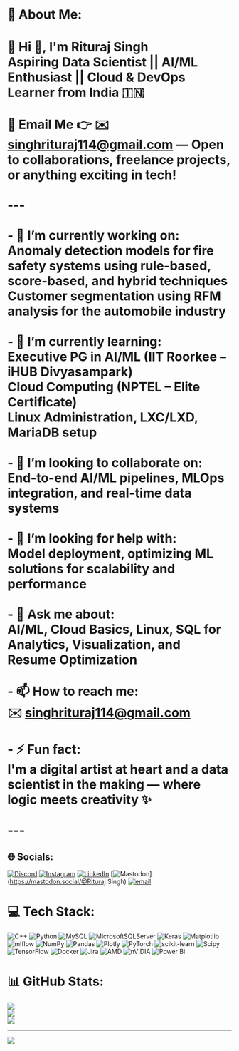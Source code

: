 # 💫 About Me:
# 💫 Hi 👋, I'm Rituraj Singh  <br>**Aspiring Data Scientist || AI/ML Enthusiast || Cloud & DevOps Learner from India 🇮🇳**<br><br>📩 Email Me 👉 ✉️ **singhrituraj114@gmail.com** — Open to collaborations, freelance projects, or anything exciting in tech!<br><br>---<br><br>- 🔭 **I’m currently working on:**  <br>  Anomaly detection models for fire safety systems using rule-based, score-based, and hybrid techniques  <br>  Customer segmentation using RFM analysis for the automobile industry<br><br>- 🌱 **I’m currently learning:**  <br>  Executive PG in AI/ML (IIT Roorkee – iHUB Divyasampark)  <br>  Cloud Computing (NPTEL – Elite Certificate)  <br>  Linux Administration, LXC/LXD, MariaDB setup<br><br>- 👯 **I’m looking to collaborate on:**  <br>  End-to-end AI/ML pipelines, MLOps integration, and real-time data systems<br><br>- 🤔 **I’m looking for help with:**  <br>  Model deployment, optimizing ML solutions for scalability and performance<br><br>- 💬 **Ask me about:**  <br>  AI/ML, Cloud Basics, Linux, SQL for Analytics, Visualization, and Resume Optimization<br><br>- 📫 **How to reach me:**  <br>  ✉️ [singhrituraj114@gmail.com](mailto:singhrituraj114@gmail.com)<br><br>- ⚡ **Fun fact:**  <br>  I'm a digital artist at heart and a data scientist in the making — where logic meets creativity ✨<br><br>---<br>


## 🌐 Socials:
[![Discord](https://img.shields.io/badge/Discord-%237289DA.svg?logo=discord&logoColor=white)](https://discord.gg/https://discordapp.com/users/671877752647057460) [![Instagram](https://img.shields.io/badge/Instagram-%23E4405F.svg?logo=Instagram&logoColor=white)](https://instagram.com/https://www.instagram.com/riturajsingh_114/) [![LinkedIn](https://img.shields.io/badge/LinkedIn-%230077B5.svg?logo=linkedin&logoColor=white)](https://linkedin.com/in/https://www.linkedin.com/in/rituraj-singh-4b6684273/) [![Mastodon](https://img.shields.io/badge/-MASTODON-%232B90D9?logo=mastodon&logoColor=white)](https://mastodon.social/@Rituraj Singh) [![email](https://img.shields.io/badge/Email-D14836?logo=gmail&logoColor=white)](mailto:singhrituraj114@gmail.com) 

# 💻 Tech Stack:
![C++](https://img.shields.io/badge/c++-%2300599C.svg?style=for-the-badge&logo=c%2B%2B&logoColor=white) ![Python](https://img.shields.io/badge/python-3670A0?style=for-the-badge&logo=python&logoColor=ffdd54) ![MySQL](https://img.shields.io/badge/mysql-4479A1.svg?style=for-the-badge&logo=mysql&logoColor=white) ![MicrosoftSQLServer](https://img.shields.io/badge/Microsoft%20SQL%20Server-CC2927?style=for-the-badge&logo=microsoft%20sql%20server&logoColor=white) ![Keras](https://img.shields.io/badge/Keras-%23D00000.svg?style=for-the-badge&logo=Keras&logoColor=white) ![Matplotlib](https://img.shields.io/badge/Matplotlib-%23ffffff.svg?style=for-the-badge&logo=Matplotlib&logoColor=black) ![mlflow](https://img.shields.io/badge/mlflow-%23d9ead3.svg?style=for-the-badge&logo=numpy&logoColor=blue) ![NumPy](https://img.shields.io/badge/numpy-%23013243.svg?style=for-the-badge&logo=numpy&logoColor=white) ![Pandas](https://img.shields.io/badge/pandas-%23150458.svg?style=for-the-badge&logo=pandas&logoColor=white) ![Plotly](https://img.shields.io/badge/Plotly-%233F4F75.svg?style=for-the-badge&logo=plotly&logoColor=white) ![PyTorch](https://img.shields.io/badge/PyTorch-%23EE4C2C.svg?style=for-the-badge&logo=PyTorch&logoColor=white) ![scikit-learn](https://img.shields.io/badge/scikit--learn-%23F7931E.svg?style=for-the-badge&logo=scikit-learn&logoColor=white) ![Scipy](https://img.shields.io/badge/SciPy-%230C55A5.svg?style=for-the-badge&logo=scipy&logoColor=%white) ![TensorFlow](https://img.shields.io/badge/TensorFlow-%23FF6F00.svg?style=for-the-badge&logo=TensorFlow&logoColor=white) ![Docker](https://img.shields.io/badge/docker-%230db7ed.svg?style=for-the-badge&logo=docker&logoColor=white) ![Jira](https://img.shields.io/badge/jira-%230A0FFF.svg?style=for-the-badge&logo=jira&logoColor=white) ![AMD](https://img.shields.io/badge/AMD-%23000000.svg?style=for-the-badge&logo=amd&logoColor=white) ![nVIDIA](https://img.shields.io/badge/nVIDIA-%2376B900.svg?style=for-the-badge&logo=nVIDIA&logoColor=white) ![Power Bi](https://img.shields.io/badge/power_bi-F2C811?style=for-the-badge&logo=powerbi&logoColor=black)
# 📊 GitHub Stats:
![](https://github-readme-stats.vercel.app/api?username=Singhrituraj114&theme=dark&hide_border=false&include_all_commits=false&count_private=false)<br/>
![](https://nirzak-streak-stats.vercel.app/?user=Singhrituraj114&theme=dark&hide_border=false)<br/>
![](https://github-readme-stats.vercel.app/api/top-langs/?username=Singhrituraj114&theme=dark&hide_border=false&include_all_commits=false&count_private=false&layout=compact)

---
[![](https://visitcount.itsvg.in/api?id=Singhrituraj114&icon=0&color=0)](https://visitcount.itsvg.in)

<!-- Proudly created with GPRM ( https://gprm.itsvg.in ) -->
